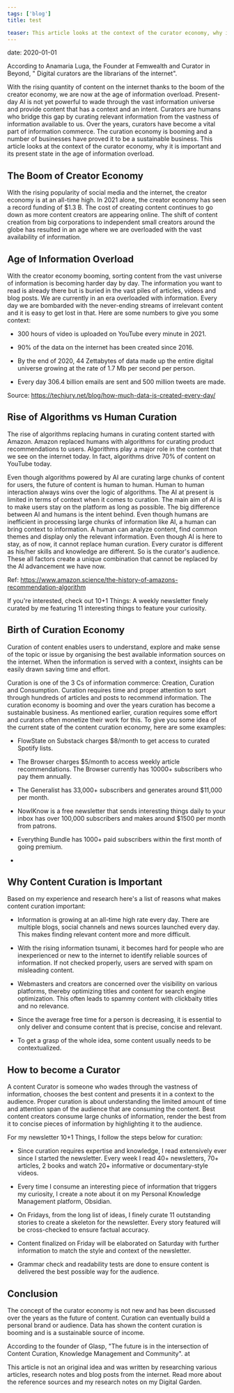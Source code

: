 ```yaml
---
tags: ['blog']
title: test

teaser: This article looks at the context of the curator economy, why it is important and its present state in the age of information overload.
---
```

date: 2020-01-01 

According to Anamaria Luga, the Founder at Femwealth and Curator in Beyond, " Digital curators are the librarians of the internet".

  

With the rising quantity of content on the internet thanks to the boom of the creator economy, we are now at the age of information overload. Present-day AI is not yet powerful to wade through the vast information universe and provide content that has a context and an intent. Curators are humans who bridge this gap by curating relevant information from the vastness of information available to us. Over the years, curators have become a vital part of information commerce. The curation economy is booming and a number of businesses have proved it to be a sustainable business. This article looks at the context of the curator economy, why it is important and its present state in the age of information overload.

  

  

## The Boom of Creator Economy

With the rising popularity of social media and the internet, the creator economy is at an all-time high. In 2021 alone, the creator economy has seen a record funding of $1.3 B. The cost of creating content continues to go down as more content creators are appearing online. The shift of content creation from big corporations to independent small creators around the globe has resulted in an age where we are overloaded with the vast availability of information.

  

## Age of Information Overload

With the creator economy booming, sorting content from the vast universe of information is becoming harder day by day. The information you want to read is already there but is buried in the vast piles of articles, videos and blog posts. We are currently in an era overloaded with information. Every day we are bombarded with the never-ending streams of irrelevant content and it is easy to get lost in that. Here are some numbers to give you some context:

- 300 hours of video is uploaded on YouTube every minute in 2021.

- 90% of the data on the internet has been created since 2016.

- By the end of 2020, 44 Zettabytes of data made up the entire digital universe growing at the rate of 1.7 Mb per second per person.

- Every day 306.4 billion emails are sent and 500 million tweets are made.

  

Source: https://techjury.net/blog/how-much-data-is-created-every-day/

  

  

## Rise of Algorithms vs Human Curation

  

The rise of algorithms replacing humans in curating content started with Amazon. Amazon replaced humans with algorithms for curating product recommendations to users. Algorithms play a major role in the content that we see on the internet today. In fact, algorithms drive 70% of content on YouTube today.

  

Even though algorithms powered by AI are curating large chunks of content for users, the future of content is human to human. Human to human interaction always wins over the logic of algorithms. The AI at present is limited in terms of context when it comes to curation. The main aim of AI is to make users stay on the platform as long as possible. The big difference between AI and humans is the intent behind. Even though humans are inefficient in processing large chunks of information like AI, a human can bring context to information. A human can analyze content, find common themes and display only the relevant information. Even though AI is here to stay, as of now, it cannot replace human curation. Every curator is different as his/her skills and knowledge are different. So is the curator's audience. These all factors create a unique combination that cannot be replaced by the AI advancement we have now.

  

Ref: https://www.amazon.science/the-history-of-amazons-recommendation-algorithm

  

If you're interested, check out 10+1 Things: A weekly newsletter finely curated by me featuring 11 interesting things to feature your curiosity.

  

## Birth of Curation Economy

  

Curation of content enables users to understand, explore and make sense of the topic or issue by organising the best available information sources on the internet. When the information is served with a context, insights can be easily drawn saving time and effort.

  

Curation is one of the 3 Cs of information commerce: Creation, Curation and Consumption. Curation requires time and proper attention to sort through hundreds of articles and posts to recommend information. The curation economy is booming and over the years curation has become a sustainable business. As mentioned earlier, curation requires some effort and curators often monetize their work for this. To give you some idea of the current state of the content curation economy, here are some examples:

- FlowState on Substack charges $8/month to get access to curated Spotify lists.

- The Browser charges $5/month to access weekly article recommendations. The Browser currently has 10000+ subscribers who pay them annually.

- The Generalist has 33,000+ subscribers and generates around $11,000 per month.

- NowIKnow is a free newsletter that sends interesting things daily to your inbox has over 100,000 subscribers and makes around $1500 per month from patrons.

- Everything Bundle has 1000+ paid subscribers within the first month of going premium.

-

## Why Content Curation is Important

  

Based on my experience and research here's a list of reasons what makes content curation important:

  

- Information is growing at an all-time high rate every day. There are multiple blogs, social channels and news sources launched every day. This makes finding relevant content more and more difficult.

- With the rising information tsunami, it becomes hard for people who are inexperienced or new to the internet to identify reliable sources of information. If not checked properly, users are served with spam on misleading content.

- Webmasters and creators are concerned over the visibility on various platforms, thereby optimizing titles and content for search engine optimization. This often leads to spammy content with clickbaity titles and no relevance.

- Since the average free time for a person is decreasing, it is essential to only deliver and consume content that is precise, concise and relevant.

- To get a grasp of the whole idea, some content usually needs to be contextualized.

  

## How to become a Curator

  

A content Curator is someone who wades through the vastness of information, chooses the best content and presents it in a context to the audience. Proper curation is about understanding the limited amount of time and attention span of the audience that are consuming the content. Best content creators consume large chunks of information, render the best from it to concise pieces of information by highlighting it to the audience.

  

For my newsletter 10+1 Things, I follow the steps below for curation:

- Since curation requires expertise and knowledge, I read extensively ever since I started the newsletter. Every week I read 40+ newsletters, 70+ articles, 2 books and watch 20+ informative or documentary-style videos.

- Every time I consume an interesting piece of information that triggers my curiosity, I create a note about it on my Personal Knowledge Management platform, Obsidian.

- On Fridays, from the long list of ideas, I finely curate 11 outstanding stories to create a skeleton for the newsletter. Every story featured will be cross-checked to ensure factual accuracy.

- Content finalized on Friday will be elaborated on Saturday with further information to match the style and context of the newsletter.

- Grammar check and readability tests are done to ensure content is delivered the best possible way for the audience.

  

## Conclusion

  

The concept of the curator economy is not new and has been discussed over the years as the future of content. Curation can eventually build a personal brand or audience. Data has shown the content curation is booming and is a sustainable source of income.

  

According to the founder of Glasp, "The future is in the intersection of Content Curation, Knowledge Management and Community". at

  

  

This article is not an original idea and was written by researching various articles, research notes and blog posts from the internet. Read more about the reference sources and my research notes on my Digital Garden.